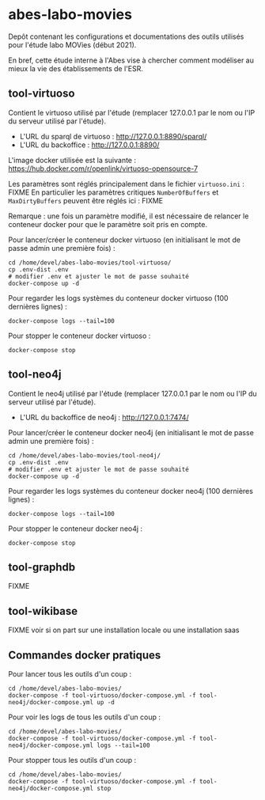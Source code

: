 # abes-labo-movies

Depôt contenant les configurations et documentations des outils utilisés pour l'étude labo MOVies (début 2021).

En bref, cette étude interne à l'Abes vise à chercher comment modéliser au mieux la vie des établissements de l'ESR.

## tool-virtuoso

Contient le virtuoso utilisé par l'étude (remplacer 127.0.0.1 par le nom ou l'IP du serveur utilisé par l'étude).

- L'URL du sparql de virtuoso : http://127.0.0.1:8890/sparql/
- L'URL du backoffice : http://127.0.0.1:8890/

L'image docker utilisée est la suivante : https://hub.docker.com/r/openlink/virtuoso-opensource-7

Les paramètres sont réglés principalement dans le fichier `virtuoso.ini` : FIXME
En particulier les paramètres critiques `NumberOfBuffers` et `MaxDirtyBuffers` peuvent être réglés ici : FIXME

Remarque : une fois un paramètre modifié, il est nécessaire de relancer le conteneur docker pour que le paramètre soit pris en compte.

Pour lancer/créer le conteneur docker virtuoso (en initialisant le mot de passe admin une première fois) :
```
cd /home/devel/abes-labo-movies/tool-virtuoso/
cp .env-dist .env
# modifier .env et ajuster le mot de passe souhaité
docker-compose up -d
```

Pour regarder les logs systèmes du conteneur docker virtuoso (100 dernières lignes) :
```
docker-compose logs --tail=100
```

Pour stopper le conteneur docker virtuoso :
```
docker-compose stop
```

## tool-neo4j

Contient le neo4j utilisé par l'étude (remplacer 127.0.0.1 par le nom ou l'IP du serveur utilisé par l'étude).

- L'URL du backoffice de neo4j : http://127.0.0.1:7474/

Pour lancer/créer le conteneur docker neo4j (en initialisant le mot de passe admin une première fois) :
```
cd /home/devel/abes-labo-movies/tool-neo4j/
cp .env-dist .env
# modifier .env et ajuster le mot de passe souhaité
docker-compose up -d
```

Pour regarder les logs systèmes du conteneur docker neo4j (100 dernières lignes) :
```
docker-compose logs --tail=100
```

Pour stopper le conteneur docker neo4j :
```
docker-compose stop
```

## tool-graphdb

FIXME

## tool-wikibase

FIXME voir si on part sur une installation locale ou une installation saas

## Commandes docker pratiques

Pour lancer tous les outils d'un coup :
```
cd /home/devel/abes-labo-movies/
docker-compose -f tool-virtuoso/docker-compose.yml -f tool-neo4j/docker-compose.yml up -d
```

Pour voir les logs de tous les outils d'un coup :
```
cd /home/devel/abes-labo-movies/
docker-compose -f tool-virtuoso/docker-compose.yml -f tool-neo4j/docker-compose.yml logs --tail=100
```
Pour stopper tous les outils d'un coup :
```
cd /home/devel/abes-labo-movies/
docker-compose -f tool-virtuoso/docker-compose.yml -f tool-neo4j/docker-compose.yml stop
```
